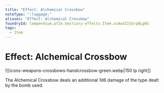```yaml
---
title: "Effect: Alchemical Crossbow"
noteType: ":luggage:"
aliases: "Effect: Alchemical Crossbow"
foundryId: Compendium.pf2e.bestiary-effects.Item.ucAwSIZsGrpBLg6G
tags:
  - Item
---
```


# Effect: Alchemical Crossbow
![[icons-weapons-crossbows-handcrossbow-green.webp|150 lp right]]

The Alchemical Crossbow deals an additional 1d6 damage of the type dealt by the bomb used.
